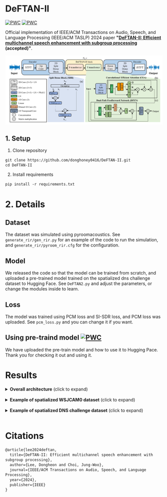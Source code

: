# DeFTAN-II


[![PWC](https://img.shields.io/badge/arXiv-paper-red)](https://arxiv.org/pdf/2308.15777)
[![PWC](https://img.shields.io/badge/HuggingFace-pre_trained_model-yellow)](https://huggingface.co/donghoney0416/DeFTAN-II)

Official implementation of IEEE/ACM Transactions on Audio, Speech, and Language Processing (IEEE/ACM TASLP) 2024 paper **"[DeFTAN-II: Efficient multichannel speech enhancement with subgroup processing](https://arxiv.org/pdf/2308.15777) (accepted)"**.

![DeFTAN-II figure](fig/Fig_overall_architecture.png)

## 1. Setup
1. Clone repository
```
git clone https://github.com/donghoney0416/DeFTAN-II.git
cd DeFTAN-II
```

2. Install requirements
```
pip install -r requirements.txt
```

# 2. Details
## Dataset
The dataset was simulated using pyroomacoustics. See `generate_rir/gen_rir.py` for an example of the code to run the simulation, and `generate_rir/pyroom_rir.cfg` for the configuration.

## Model
We released the code so that the model can be trained from scratch, and uploaded a pre-trained model trained on the spatialized dns challenge dataset to Hugging Face. 
See `DeFTAN2.py` and adjust the parameters, or change the modules inside to learn.

## Loss
The model was trained using PCM loss and SI-SDR loss, and PCM loss was uploaded. See `pcm_loss.py` and you can change it if you want.

## Using pre-traind model [![PWC](https://img.shields.io/badge/HuggingFace-pre_trained_model-yellow)](https://huggingface.co/donghoney0416/DeFTAN-II)
We have uploaded the pre-train model and how to use it to Hugging Pace. Thank you for checking it out and using it.

# Results
<details>
<br>
<summary><strong>Overall architecture</strong> (click to expand) </summary>
![Results](fig/results.PNG)
</details>
<br>

<details>
<br>
<summary><strong>Example of spatialized WSJCAM0 dataset</strong> (click to expand) </summary>
![noisy](fig/wsjcam0/noisy.png)
</details>
<br>

<details>
<br>
<summary><strong>Example of spatialized DNS challenge dataset</strong> (click to expand) </summary>
![noisy](fig/dns/noisy.png)
</details>
<br>

# Citations
```
@article{lee2024deftan,
  title={DeFTAN-II: Efficient multichannel speech enhancement with subgroup processing},
  author={Lee, Dongheon and Choi, Jung-Woo},
  journal={IEEE/ACM Transactions on Audio, Speech, and Language Processing},
  year={2024},
  publisher={IEEE}
}
```
